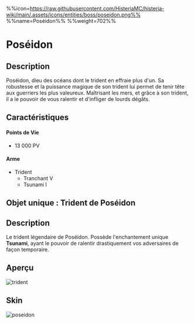 %%icon=https://raw.githubusercontent.com/HisteriaMC/histeria-wiki/main/.assets/icons/entities/boss/poseidon.png%%
%%name=Poséidon%%
%%weight=702%%
# Poséidon

## Description 
Poséidon, dieu des océans dont le trident en effraie plus d'un. Sa robustesse et la puissance magique de son trident lui permet de tenir tête aux guerriers les plus valeureux. Maîtrisant les mers, et grâce à son trident, il a le pouvoir de vous ralentir et d'infliger de lourds dégâts.

## Caractéristiques

#### __Points de Vie__
+ 13 000 PV

#### __Arme__
+ Trident 
  - Tranchant V
  - Tsunami I

## Objet unique : Trident de Poséidon

## Description
Le trident légendaire de Poséidon. Possède l'enchantement unique __Tsunami__, ayant le pouvoir de ralentir drastiquement vos adversaires de façon temporaire.

## Aperçu
![trident](https://raw.githubusercontent.com/HisteriaMC/histeria-wiki/main/.assets/items/trident.png)

## Skin
![poseidon](https://raw.githubusercontent.com/HisteriaMC/histeria-wiki/main/.assets/entities/boss/poseidon.png)
